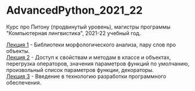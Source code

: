 # AdvancedPython_2021_22
Курс про Питону (продвинутый уровень), магистры программы "Компьютерная лингвистика", 2021-22 учебный год.

[Лекция 1](https://github.com/klyshinsky/AdvancedPython_2021_22/blob/main/lecture_20210904.ipynb) - Библиотеки морфологического анализа, пару слов про объекты.  
[Лекция 2](https://github.com/klyshinsky/AdvancedPython_2021_22/blob/main/lecture_20210911_operators_decorators.ipynb) - Доступ к свойствам и методам в классе и объектах, перегрузка операторов, значения параметров функций по умолчанию, произвольный список параметров функции, декораторы.  
[Лекция 3](https://github.com/klyshinsky/AdvancedPython_2021_22/blob/main/lecture_20211002_software_design.pdf) - Введение в технологию разработки программного обеспечения.

